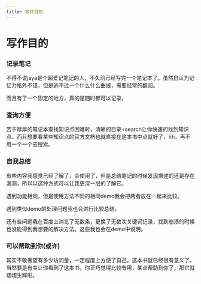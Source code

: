 ```yaml
---
title: 写作目的
---
```



# 写作目的

### 记录笔记

不得不说jaya是个超爱记笔记的人，不久前已经写完一个笔记本了。虽然自认为记忆力格外不错，但是逃不过一个什么什么曲线，需要经常的翻阅。

而且有了一个固定的地方，真的是随时都可以记录。

### 查询方便

苦于厚厚的笔记本查找知识点困难时，清晰的目录+search让你快速的找到知识点。而且想要看某些知识点的官方文档也就直接在这本书中点就好了，hh，再不用一个一个去搜索。

### 自我总结

有些内容我感觉已经了解了，会使用了，但是总结笔记的时候发现描述的还是存在漏洞，所以以这种方式可以让我更深一层的了解它。

遇到功能相同，但是使用方法不同的相同demo我会把两者放在一起来比较。

遇到类似demo的处理问题我也会进行比较总结。

还有些问题我在百度上浏览了无数条，更换了无数次关键词记录，找到崩溃的时候也没能得到我想要的解决方法。这些我也会在demo中说明。

### 可以帮助到你(或许)

其实不敢奢望有多少访问量，一定程度上方便了自己，这本书就已经很有意义了。当然要是有幸让你看到了这本书，你正巧觉得比较有用，某点帮助到你了，那它就熠熠生辉啦。
